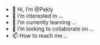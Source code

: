 - 👋 Hi, I’m @Pekly
- 👀 I’m interested in ...
- 🌱 I’m currently learning ...
- 💞️ I’m looking to collaborate on ...
- 📫 How to reach me ...

<!---
Pekly/Pekly is a ✨ special ✨ repository because its `README.md` (this file) appears on your GitHub profile.
You can click the Preview link to take a look at your changes.
--->
